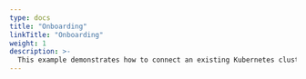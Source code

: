 ```yaml
---
type: docs
title: "Onboarding"
linkTitle: "Onboarding"
weight: 1
description: >-
  This example demonstrates how to connect an existing Kubernetes cluster to Arc. It assumes you already have a cluster ready to work with.
---
```

